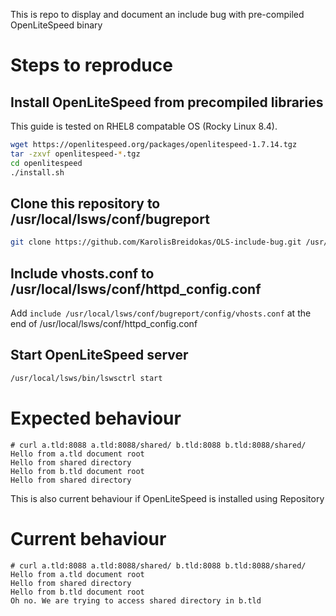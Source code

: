 This is repo to display and document an include bug with pre-compiled OpenLiteSpeed binary


# Steps to reproduce

## Install OpenLiteSpeed from precompiled libraries
This guide is tested on RHEL8 compatable OS (Rocky Linux 8.4).

```bash
wget https://openlitespeed.org/packages/openlitespeed-1.7.14.tgz 
tar -zxvf openlitespeed-*.tgz
cd openlitespeed
./install.sh
```

## Clone this repository to /usr/local/lsws/conf/bugreport

```bash
git clone https://github.com/KarolisBreidokas/OLS-include-bug.git /usr/local/lsws/conf/bugreport
```

## Include vhosts.conf to /usr/local/lsws/conf/httpd_config.conf

Add `include /usr/local/lsws/conf/bugreport/config/vhosts.conf` at the end of /usr/local/lsws/conf/httpd_config.conf

## Start OpenLiteSpeed server 

```bash
/usr/local/lsws/bin/lswsctrl start
```

# Expected behaviour 

```
# curl a.tld:8088 a.tld:8088/shared/ b.tld:8088 b.tld:8088/shared/
Hello from a.tld document root
Hello from shared directory
Hello from b.tld document root
Hello from shared directory
```

This is also current behaviour if OpenLiteSpeed is installed using Repository

# Current behaviour

```
# curl a.tld:8088 a.tld:8088/shared/ b.tld:8088 b.tld:8088/shared/
Hello from a.tld document root
Hello from shared directory
Hello from b.tld document root
Oh no. We are trying to access shared directory in b.tld
```

